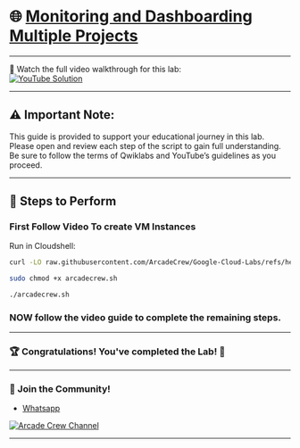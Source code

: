 # 🌐 [Monitoring and Dashboarding Multiple Projects](https://www.cloudskillsboost.google/focuses/19475?parent=catalog)

--- 

🎥 Watch the full video walkthrough for this lab:  
[![YouTube Solution](https://img.shields.io/badge/YouTube-Watch%20Solution-red?style=flat&logo=youtube)](https://www.youtube.com/watch?v=wjSrI-UHmM8)

---
## ⚠️ **Important Note:**
This guide is provided to support your educational journey in this lab. Please open and review each step of the script to gain full understanding. Be sure to follow the terms of Qwiklabs and YouTube’s guidelines as you proceed.

---

## 🚀 Steps to Perform

### First Follow Video To create VM Instances

Run in Cloudshell:  
```bash
curl -LO raw.githubusercontent.com/ArcadeCrew/Google-Cloud-Labs/refs/heads/main/Monitoring%20and%20Dashboarding%20Multiple%20Projects/arcadecrew.sh

sudo chmod +x arcadecrew.sh

./arcadecrew.sh
```

### NOW follow the video guide to complete the remaining steps.
---

### 🏆 Congratulations! You've completed the Lab! 🎉

---

### 🤝 Join the Community!

- [Whatsapp](https://chat.whatsapp.com/KkNEauOhBQXHdVcmqIlv9F)  

[![Arcade Crew Channel](https://img.shields.io/badge/YouTube-Arcade%20Crew-red?style=flat&logo=youtube)](https://www.youtube.com/@Arcade61432)

---
